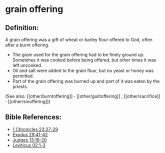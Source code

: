 # grain offering #

## Definition: ##

A grain offering was a gift of wheat or barley flour offered to God, often after a burnt offering.

* The grain used for the grain offering had to be finely ground up. Sometimes it was cooked before being offered, but other times it was left uncooked.
* Oil and salt were added to the grain flour, but no yeast or honey was permitted.
* Part of the grain offering was burned up and part of it was eaten by the priests.

(See also: [[other/burntoffering]] **·** [[other/guiltoffering]] , [[other/sacrifice]] **·** [[other/sinoffering]])

## Bible References: ##

* [1 Chronicles 23:27-29](en/tn/1ch/help/23/27)
* [Exodus 29:41-42](en/tn/exo/help/29/41)
* [Judges 13:19-20](en/tn/jdg/help/13/19)
* [Leviticus 02:1-3](en/tn/lev/help/02/01)
